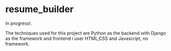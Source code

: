 # resume_builder

In progress!.

The techniques used for this project are Python as the backend with Django as the framework and frontend i user HTML,CSS and Javascript, no framework.
